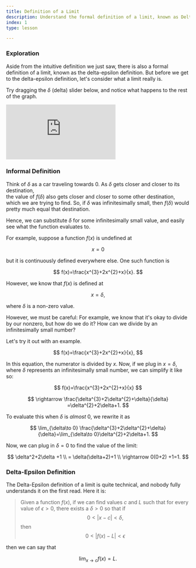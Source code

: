```yaml
---
title: Definition of a Limit
description: Understand the formal definition of a limit, known as Delta-Epsilon.
index: 1
type: lesson

---
```

### Exploration

Aside from the intuitive definition we just saw, there is also a formal definition of a limit, known as the delta-epsilon definition. But before we get to the delta-epsilon definition, let's consider what a limit really is.

Try dragging the $\delta$ (delta) slider below, and notice what happens to the rest of the graph.

<iframe src="https://www.desmos.com/calculator/zn8cexcigg?embed" class="graph" frameborder="0"></iframe>


### Informal Definition

Think of $\delta$ as a car traveling towards $0$. As $\delta$ gets closer and closer to its destination,  
the value of $f(\delta)$ also gets closer and closer to some other destination, which we are trying to find.
So, if $\delta$ was infinitesimally small, then $f(\delta)$ would pretty much equal that destination.

Hence, we can substitute $\delta$ for some infinitesimally small value, and easily see what the function evaluates to.

For example, suppose a function $f(x)$ is undefined at

$$ x=0 $$

but it is continuously defined everywhere else. One such function is

$$ f(x)=\frac{x^{3}+2x^{2}+x}{x}. $$

However, we know that $f(x)$ is defined at

$$ x=\delta, $$

where $\delta$ is a  non-zero value.

However, we must be careful: For example, we know that it's okay to divide by our nonzero, but how do we do it?
How can we divide by an infinitesimally small number?

Let's try it out with an example.

$$ f(x)=\frac{x^{3}+2x^{2}+x}{x}, $$

In this equation, the numerator is divided by $x$. Now, if we plug in $x=\delta,$ where $\delta$ represents
an infinitesimally small number, we can simplify it like so:

$$ f(x)=\frac{x^{3}+2x^{2}+x}{x} $$

$$ \rightarrow \frac{\delta^{3}+2\delta^{2}+\delta}{\delta} =\delta^{2}+2\delta+1. $$

To evaluate this when $\delta$ is _almost_ $0$, we rewrite it as

$$ \lim_{\delta\to 0} \frac{\delta^{3}+2\delta^{2}+\delta}{\delta}=\lim_{\delta\to 0}\delta^{2}+2\delta+1. $$

Now, we can plug in $\delta=0$ to find the value of the limit:

$$ \delta^2+2\delta +1 \\
= \delta(\delta+2)+1  \\
\rightarrow 0(0+2) +1=1. $$

### Delta-Epsilon Definition

The Delta-Epsilon definition of a limit is quite technical, and nobody fully understands it on the first read. Here it is:

> Given a function $f(x)$, if we can find values $c$ and $L$ such that for every value of $\epsilon > 0$, there exists a  $\delta >0$ so that if
$$ 0 < |x -c| < \delta, $$
then
$$ 0 < | f(x) - L | < \epsilon $$

then we can say that

$$ \lim_{x \to c } f(x) = L. $$
